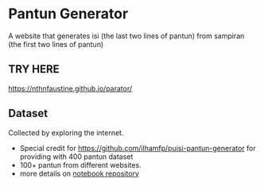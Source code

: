 # Pantun Generator
A website that generates isi (the last two lines of pantun) from sampiran (the first two lines of pantun)

## TRY HERE
https://nthnfaustine.github.io/parator/

## Dataset
Collected by exploring the internet. 
* Special credit for https://github.com/ilhamfp/puisi-pantun-generator for providing with 400 pantun dataset
* 100+ pantun from different websites.
* more details on [notebook repository](https://github.com/nthnfaustine/parator_model)
